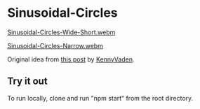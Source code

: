 # Sinusoidal-Circles

[Sinusoidal-Circles-Wide-Short.webm](https://github.com/user-attachments/assets/48d7f7f1-d9d8-48e9-9696-d34b4c97331e)

[Sinusoidal-Circles-Narrow.webm](https://github.com/user-attachments/assets/031e5324-c187-4476-89ed-f5383238b709)

Original idea from [this post](https://www.reddit.com/r/generative/comments/1f9a9uz/burn_r_code/) by [KennyVaden](https://www.reddit.com/user/KennyVaden/).

## Try it out

To run locally, clone and run "npm start" from the root directory.
